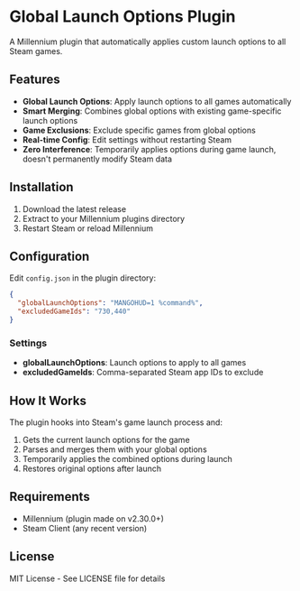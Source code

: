 # Global Launch Options Plugin

A Millennium plugin that automatically applies custom launch options to all Steam games.

## Features

- **Global Launch Options**: Apply launch options to all games automatically
- **Smart Merging**: Combines global options with existing game-specific launch options
- **Game Exclusions**: Exclude specific games from global options
- **Real-time Config**: Edit settings without restarting Steam
- **Zero Interference**: Temporarily applies options during game launch, doesn't permanently modify Steam data

## Installation

1. Download the latest release
2. Extract to your Millennium plugins directory
3. Restart Steam or reload Millennium

## Configuration

Edit `config.json` in the plugin directory:

```json
{
  "globalLaunchOptions": "MANGOHUD=1 %command%",
  "excludedGameIds": "730,440"
}
```

### Settings

- **globalLaunchOptions**: Launch options to apply to all games
- **excludedGameIds**: Comma-separated Steam app IDs to exclude

## How It Works

The plugin hooks into Steam's game launch process and:
1. Gets the current launch options for the game
2. Parses and merges them with your global options
3. Temporarily applies the combined options during launch
4. Restores original options after launch

## Requirements

- Millennium (plugin made on v2.30.0+)
- Steam Client (any recent version)

## License

MIT License - See LICENSE file for details